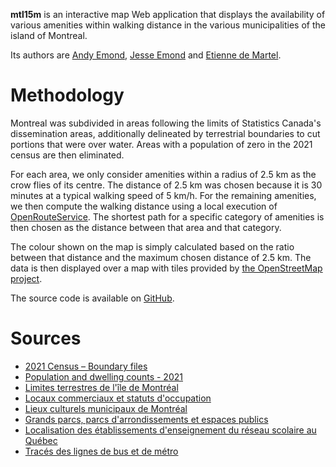 **mtl15m** is an interactive map Web application that displays the availability of various amenities within walking distance in the various municipalities of the island of Montreal.

Its authors are [Andy Emond](https://twitter.com/Drahakar), [Jesse Emond](https://twitter.com/JesseEmond) and [Etienne de Martel](https://twitter.com/edemartel).

# Methodology

Montreal was subdivided in areas following the limits of Statistics Canada's dissemination areas, additionally delineated by terrestrial boundaries to cut portions that were over water. Areas with a population of zero in the 2021 census are then eliminated.

For each area, we only consider amenities within a radius of 2.5 km as the crow flies of its centre. The distance of 2.5 km was chosen because it is 30 minutes at a typical walking speed of 5 km/h. For the remaining amenities, we then compute the walking distance using a local execution of [OpenRouteService](https://openrouteservice.org/). The shortest path for a specific category of amenities is then chosen as the distance between that area and that category.

The colour shown on the map is simply calculated based on the ratio between that distance and the maximum chosen distance of 2.5 km. The data is then displayed over a map with tiles provided by [the OpenStreetMap project](https://www.openstreetmap.org/).

The source code is available on [GitHub](https://github.com/edemartel/mtl15m/).

# Sources

- [2021 Census – Boundary files](https://www12.statcan.gc.ca/census-recensement/2021/geo/sip-pis/boundary-limites/index2021-eng.cfm?Year=21)
- [Population and dwelling counts - 2021](https://www150.statcan.gc.ca/t1/tbl1/en/tv.action?pid=9810001501&pickMembers%5B0%5D=1.14402)
- [Limites terrestres de l'île de Montréal](https://donnees.montreal.ca/ville-de-montreal/limites-terrestres)
- [Locaux commerciaux  et statuts d'occupation](https://donnees.montreal.ca/ville-de-montreal/locaux-commerciaux)
- [Lieux culturels municipaux de Montréal](https://donnees.montreal.ca/ville-de-montreal/lieux-culturels)
- [Grands parcs, parcs d'arrondissements et espaces publics](https://donnees.montreal.ca/ville-de-montreal/grands-parcs-parcs-d-arrondissements-et-espaces-publics)
- [Localisation des établissements d'enseignement du réseau scolaire au Québec](https://www.donneesquebec.ca/recherche/dataset/localisation-des-etablissements-d-enseignement-du-reseau-scolaire-au-quebec)
- [Tracés des lignes de bus et de métro](https://donnees.montreal.ca/societe-de-transport-de-montreal/stm-traces-des-lignes-de-bus-et-de-metro)